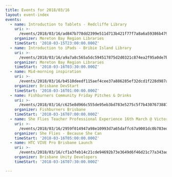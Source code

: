 ```yaml
---
title: Events for 2018/03/16
layout: event-index
events:
  - name: Introduction to Tablets - Redcliffe Library
    uri: >-
      /events/2018/03/16/ad847b778dd2399e511d713b421f77f7a8a6a59386b4796bc10e42c1edecc03e
    organizer: Moreton Bay Region Libraries
    timeStart: '2018-03-15T23:00:00.000Z'
  - name: Introduction to iPads - Bribie Island Library
    uri: >-
      /events/2018/03/16/a9a7a8c565a5dc594517875d2d0321c874ea2f95a0de7b4da512e93614fbcd69
    organizer: Moreton Bay Region Libraries
    timeStart: '2018-03-16T03:30:00.000Z'
  - name: Mid-morning inspiration
    uri: >-
      /events/2018/03/16/b4510deedf115aef4cee37a886285ef32dcd1f228d987ad76a7c72d26707554c
    organizer: Brisbane DevStart
    timeStart: '2018-03-16T01:00:00.000Z'
  - name: Fishburners Community Friday Pitches & Drinks
    uri: >-
      /events/2018/03/16/c625e8d966c555de95eb3bd783e5275c5f7b430767388717e1b87ecc164619db
    organizer: Fishburners Brisbane
    timeStart: '2018-03-16T07:00:00.000Z'
  - name: She Flies Teacher Professional Experience 16th March @ Victoria Point SHS
    uri: >-
      /events/2018/03/16/2959f014947a98e10993d7a65daffc67a9001dc0b783ed7f15b0242120a7dc3b
    organizer: She Flies - Because She Can
    timeStart: '2018-03-16T05:00:00.000Z'
  - name: HTC VIVE Pro Brisbane Launch
    uri: >-
      /events/2018/03/16/cf1a3feb14c21cde94692b73e3649d6f46d21c77a343add1f4759e2d73220271
    organizer: Brisbane Unity Developers
    timeStart: '2018-03-16T07:30:00.000Z'

---
```

